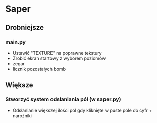# Saper

## Drobniejsze

### main.py

- Ustawić "TEXTURE" na poprawne tekstury
- Zrobić ekran startowy z wyborem poziomów
- zegar
- licznik pozostałych bomb

## Większe

### Stworzyć system odsłaniania pól (w saper.py)
  
- Odsłanianie większej ilości pól gdy kliknięte w puste pole do cyfr + narożniki

